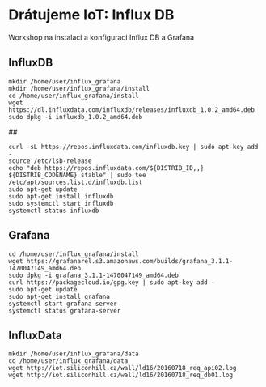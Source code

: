 # Drátujeme IoT: Influx DB
Workshop na instalaci a konfiguraci Influx DB a Grafana

## InfluxDB

    mkdir /home/user/influx_grafana
    mkdir /home/user/influx_grafana/install
    cd /home/user/influx_grafana/install
    wget https://dl.influxdata.com/influxdb/releases/influxdb_1.0.2_amd64.deb
    sudo dpkg -i influxdb_1.0.2_amd64.deb
\##
   
    curl -sL https://repos.influxdata.com/influxdb.key | sudo apt-key add -
    source /etc/lsb-release
    echo "deb https://repos.influxdata.com/${DISTRIB_ID,,} ${DISTRIB_CODENAME} stable" | sudo tee /etc/apt/sources.list.d/influxdb.list
    sudo apt-get update
    sudo apt-get install influxdb
    sudo systemctl start influxdb
    systemctl status influxdb



## Grafana

    cd /home/user/influx_grafana/install
    wget https://grafanarel.s3.amazonaws.com/builds/grafana_3.1.1-1470047149_amd64.deb
    sudo dpkg -i grafana_3.1.1-1470047149_amd64.deb
    curl https://packagecloud.io/gpg.key | sudo apt-key add -
    sudo apt-get update
    sudo apt-get install grafana
    systemctl start grafana-server
    systemctl status grafana-server


## InfluxData

    mkdir /home/user/influx_grafana/data
    cd /home/user/influx_grafana/data
    wget http://iot.siliconhill.cz/wall/ld16/20160718_req_api02.log
    wget http://iot.siliconhill.cz/wall/ld16/20160718_req_db01.log